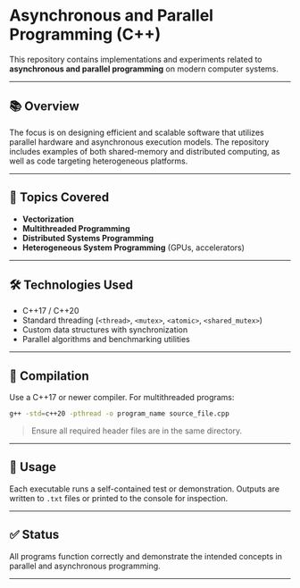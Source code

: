 # Asynchronous and Parallel Programming (C++)

This repository contains implementations and experiments related to **asynchronous and parallel programming** on modern computer systems.

---

## 📚 Overview

The focus is on designing efficient and scalable software that utilizes parallel hardware and asynchronous execution models. The repository includes examples of both shared-memory and distributed computing, as well as code targeting heterogeneous platforms.

---

## 🧠 Topics Covered

- **Vectorization**
- **Multithreaded Programming**
- **Distributed Systems Programming**
- **Heterogeneous System Programming** (GPUs, accelerators)

---

## 🛠 Technologies Used

- C++17 / C++20
- Standard threading (`<thread>`, `<mutex>`, `<atomic>`, `<shared_mutex>`)
- Custom data structures with synchronization
- Parallel algorithms and benchmarking utilities

---

## 🧪 Compilation

Use a C++17 or newer compiler. For multithreaded programs:

```bash
g++ -std=c++20 -pthread -o program_name source_file.cpp
```

> Ensure all required header files are in the same directory.

---

## 🚀 Usage

Each executable runs a self-contained test or demonstration. Outputs are written to `.txt` files or printed to the console for inspection.

---

## ✅ Status

All programs function correctly and demonstrate the intended concepts in parallel and asynchronous programming.

---


